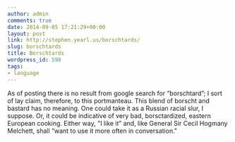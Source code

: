 ```yaml
---
author: admin
comments: true
date: 2014-09-05 17:21:29+00:00
layout: post
link: http://stephen.yearl.us/borschtards/
slug: borschtards
title: Borschtards
wordpress_id: 598
tags:
- language
---
```


As of posting there is no result from google search for “borschtard”; I sort of lay claim, therefore, to this portmanteau. This blend of borscht and bastard has no meaning. One could take it as a Russian racial slur, I suppose. Or, it could be indicative of very bad, borsctardized, eastern European cooking. Either way, "I like it” and, like General Sir Cecil Hogmany Melchett, shall “want to use it more often in conversation."
